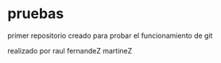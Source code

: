# pruebas
primer repositorio creado para probar el funcionamiento de git

realizado por raul fernandeZ martineZ
